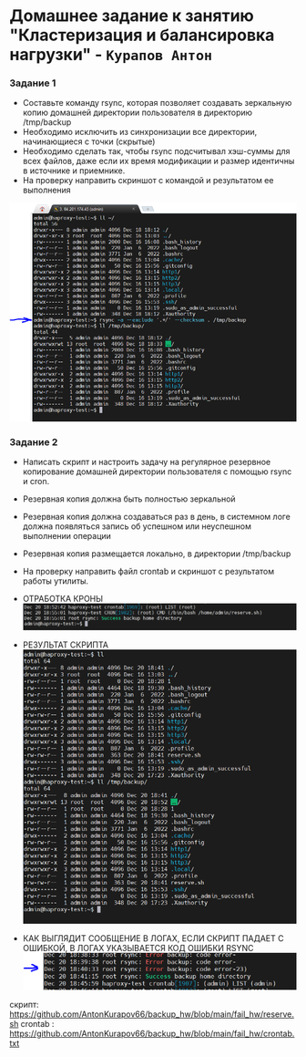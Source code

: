 # Домашнее задание к занятию "Кластеризация и балансировка нагрузки" - `Курапов Антон`


### Задание 1
* Составьте команду rsync, которая позволяет создавать зеркальную копию домашней директории пользователя в директорию /tmp/backup
* Необходимо исключить из синхронизации все директории, начинающиеся с точки (скрытые)
* Необходимо сделать так, чтобы rsync подсчитывал хэш-суммы для всех файлов, даже если их время модификации и размер идентичны в источнике и приемнике.
* На проверку направить скриншот с командой и результатом ее выполнения

![alt text](https://github.com/AntonKurapov66/backup_hw/blob/main/img/01.PNG)


### Задание 2
* Написать скрипт и настроить задачу на регулярное резервное копирование домашней директории пользователя с помощью rsync и cron.
* Резервная копия должна быть полностью зеркальной
* Резервная копия должна создаваться раз в день, в системном логе должна появляться запись об успешном или неуспешном выполнении операции
* Резервная копия размещается локально, в директории /tmp/backup
* На проверку направить файл crontab и скриншот с результатом работы утилиты.

* ОТРАБОТКА КРОНЫ  
  ![alt text](https://github.com/AntonKurapov66/backup_hw/blob/main/img/02_1.PNG)
* РЕЗУЛЬТАТ СКРИПТА
  ![alt text](https://github.com/AntonKurapov66/backup_hw/blob/main/img/02_2.PNG)
* КАК ВЫГЛЯДИТ СООБЩЕНИЕ В ЛОГАХ, ЕСЛИ СКРИПТ ПАДАЕТ С ОШИБКОЙ, В ЛОГАХ УКАЗЫВАЕТСЯ КОД ОШИБКИ RSYNC 
  ![alt text](https://github.com/AntonKurapov66/backup_hw/blob/main/img/02_3.PNG)  

скрипт: https://github.com/AntonKurapov66/backup_hw/blob/main/fail_hw/reserve.sh
crontab : https://github.com/AntonKurapov66/backup_hw/blob/main/fail_hw/crontab.txt
